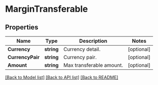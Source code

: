 # MarginTransferable

## Properties

Name | Type | Description | Notes
------------ | ------------- | ------------- | -------------
**Currency** | **string** | Currency detail. | [optional] 
**CurrencyPair** | **string** | Currency pair. | [optional] 
**Amount** | **string** | Max transferable amount. | [optional] 

[[Back to Model list]](../README.md#documentation-for-models) [[Back to API list]](../README.md#documentation-for-api-endpoints) [[Back to README]](../README.md)


